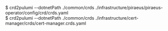 $ crd2pulumi --dotnetPath ./common/crds ./infrastructure/piraeus/piraeus-operator/config/crd/crds.yaml  
$ crd2pulumi --dotnetPath ./common/crds ./infrastructure/cert-manager/crds/cert-manager.crds.yaml
